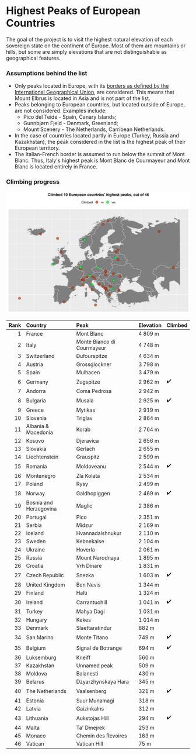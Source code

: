 # Highest Peaks of European Countries

The goal of the project is to visit the highest natural elevation of each sovereign state on the continent of Europe. Most of them are mountains or hills, but some are simply elevations that are not distinguishable as geographical features.

### Assumptions behind the list

* Only peaks located in Europe, with its [borders as defined by the International Geographical Union](https://en.wikipedia.org/wiki/Boundaries_between_the_continents_of_Earth#Europe_and_Asia), are considered. This means that Mount Elbrus is located in Asia and is not part of the list.
* Peaks belonging to European countries, but located outside of Europe, are not considered. Examples include:
    * Pico del Teide - Spain, Canary Islands;
    * Gunnbjørn Fjeld - Denmark, Greenland;
    * Mount Scenery - The Netherlands, Carribean Netherlands.
* In the case of countries located partly in Europe (Turkey, Russia and Kazakhstan), the peak considered in the list is the highest peak of their European territory.
* The Italian-French border is assumed to run below the summit of Mont Blanc. Thus, Italy's highest peak is Mont Blanc de Courmayeur and Mont Blanc is located entirely in France.

### Climbing progress

![](img/kge.png)


| Rank|Country                |Peak                       |Elevation |Climbed             |
|----:|:----------------------|:--------------------------|:---------|:-------------------|
|    1|France                 |Mont Blanc                 |4 809 m   |                    |
|    2|Italy                  |Monte Bianco di Courmayeur |4 748 m   |                    |
|    3|Switzerland            |Dufourspitze               |4 634 m   |                    |
|    4|Austria                |Grossglockner              |3 798 m   |                    |
|    5|Spain                  |Mulhacen                   |3 479 m   |                    |
|    6|Germany                |Zugspitze                  |2 962 m   | ✔️ |
|    7|Andorra                |Coma Pedrosa               |2 942 m   |                    |
|    8|Bulgaria               |Musala                     |2 925 m   | ✔️ |
|    9|Greece                 |Mytikas                    |2 919 m   |                    |
|   10|Slovenia               |Triglav                    |2 864 m   |                    |
|   11|Albania & Macedonia    |Korab                      |2 764 m   |                    |
|   12|Kosovo                 |Djeravica                  |2 656 m   |                    |
|   13|Slovakia               |Gerlach                    |2 655 m   |                    |
|   14|Liechtenstein          |Grauspitz                  |2 599 m   |                    |
|   15|Romania                |Moldoveanu                 |2 544 m   | ✔️ |
|   16|Montenegro             |Zla Kolata                 |2 534 m   |                    |
|   17|Poland                 |Rysy                       |2 499 m   |                    |
|   18|Norway                 |Galdhopiggen               |2 469 m   | ✔️ |
|   19|Bosnia and Herzegovina |Maglic                     |2 386 m   |                    |
|   20|Portugal               |Pico                       |2 351 m   |                    |
|   21|Serbia                 |Midzur                     |2 169 m   |                    |
|   22|Iceland                |Hvannadalshnukur           |2 110 m   |                    |
|   23|Sweden                 |Kebnekaise                 |2 104 m   |                    |
|   24|Ukraine                |Hoverla                    |2 061 m   |                    |
|   25|Russia                 |Mount Narodnaya            |1 895 m   |                    |
|   26|Croatia                |Vrh Dinare                 |1 831 m   |                    |
|   27|Czech Republic         |Snezka                     |1 603 m   | ✔️ |
|   28|United Kingdom         |Ben Nevis                  |1 344 m   |                    |
|   29|Finland                |Halti                      |1 324 m   |                    |
|   30|Ireland                |Carrantuohill              |1 041 m   | ✔️ |
|   31|Turkey                 |Mahya Dagi                 |1 031 m   |                    |
|   32|Hungary                |Kekes                      |1 014 m   |                    |
|   33|Denmark                |Slaettaratindur            |882 m     |                    |
|   34|San Marino             |Monte Titano               |749 m     | ✔️ |
|   35|Belgium                |Signal de Botrange         |694 m     | ✔️ |
|   36|Luksemburg             |Kneiff                     |560 m     |                    |
|   37|Kazakhstan             |Unnamed peak               |509 m     |                    |
|   38|Moldova                |Balanesti                  |430 m     |                    |
|   39|Belarus                |Dzyarzhynskaya Hara        |345 m     |                    |
|   40|The Netherlands        |Vaalsenberg                |321 m     | ✔️ |
|   41|Estonia                |Suur Munamagi              |318 m     |                    |
|   42|Latvia                 |Gaizinkalns                |312 m     |                    |
|   43|Lithuania              |Aukstojas Hill             |294 m     | ✔️ |
|   44|Malta                  |Ta' Dmejrek                |253 m     |                    |
|   45|Monaco                 |Chemin des Revoires        |163 m     |                    |
|   46|Vatican                |Vatican Hill               |75 m      |                    |




 


